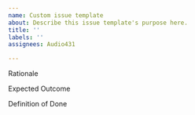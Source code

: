 ```yaml
---
name: Custom issue template
about: Describe this issue template's purpose here.
title: ''
labels: ''
assignees: Audio431

---
```


Rationale


Expected Outcome


Definition of Done
